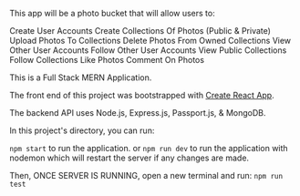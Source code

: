 This app will be a photo bucket that will allow users to:

Create User Accounts
Create Collections Of Photos (Public & Private)
Upload Photos To Collections
Delete Photos From Owned Collections
View Other User Accounts
Follow Other User Accounts
View Public Collections
Follow Collections
Like Photos
Comment On Photos

This is a Full Stack MERN Application.

The front end of this project was bootstrapped with [Create React App](https://github.com/facebook/create-react-app).

The backend API uses Node.js, Express.js, Passport.js, & MongoDB.

In this project's directory, you can run:

`npm start` to run the application.
or
`npm run dev` to run the application with nodemon which will restart the server if any changes are made.

Then, ONCE SERVER IS RUNNING,
open a new terminal and run:
`npm run test`
